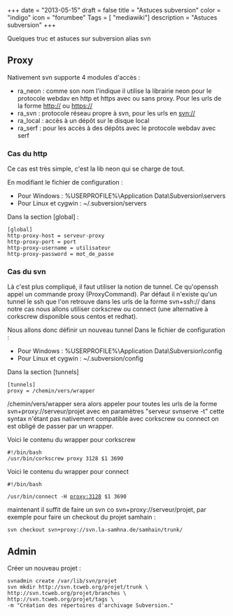 +++
date = "2013-05-15"
draft = false
title = "Astuces subversion"
color = "indigo"
icon = "forumbee"
Tags = [ "mediawiki"]
description = "Astuces subversion"
+++

Quelques truc et astuces sur subversion alias svn

Proxy
-----

Nativement svn supporte 4 modules d'accès :

-   ra\_neon : comme son nom l'indique il utilise la librairie neon pour
    le protocole webdav en http et https avec ou sans proxy. Pour les
    urls de la forme <http://> ou <https://>
-   ra\_svn : protocole réseau propre à svn, pour les urls en <svn://>
-   ra\_local : accès à un dépôt sur le disque local
-   ra\_serf : pour les accès à des dépôts avec le protocole webdav avec
    serf

### Cas du http

Ce cas est très simple, c'est la lib neon qui se charge de tout.

En modifiant le fichier de configuration :

-   Pour Windows : %USERPROFILE%\\Application Data\\Subversion\\servers
-   Pour Linux et cygwin : \~/.subversion/servers

Dans la section [global] :

    [global]
    http-proxy-host = serveur-proxy
    http-proxy-port = port
    http-proxy-username = utilisateur
    http-proxy-password = mot_de_passe

### Cas du svn

Là c'est plus compliqué, il faut utiliser la notion de tunnel. Ce
qu'openssh appel un commande proxy (ProxyCommand). Par défaut il
n'existe qu'un tunnel le ssh que l'on retrouve dans les urls de la forme
svn+ssh:// dans notre cas nous allons utiliser corkscrew ou connect (une
alternative à corkscrew disponible sous centos et redhat).

Nous allons donc définir un nouveau tunnel Dans le fichier de
configuration :

-   Pour Windows : %USERPROFILE%\\Application Data\\Subversion\\config
-   Pour Linux et cygwin : \~/.subversion/config

Dans la section [tunnels]

    [tunnels]
    proxy = /chemin/vers/wrapper

/chemin/vers/wrapper sera alors appeler pour toutes les urls de la forme
svn+proxy://serveur/projet avec en paramètres "serveur svnserve -t"
cette syntax n'étant pas nativement compatible avec corkscrew ou connect
on est obligé de passer par un wrapper.

Voici le contenu du wrapper pour corkscrew

    #!/bin/bash
    /usr/bin/corkscrew proxy 3128 $1 3690

Voici le contenu du wrapper pour connect

    #!/bin/bash
`/usr/bin/connect -H `[`proxy:3128`](proxy:3128)` $1 3690`

maintenant il suffit de faire un svn co svn+proxy://serveur/projet, par
exemple pour faire un checkout du projet samhain :

    svn checkout svn+proxy://svn.la-samhna.de/samhain/trunk/

Admin
-----

Créer un nouveau projet :

    svnadmin create /var/lib/svn/projet
    svn mkdir http://svn.tcweb.org/projet/trunk \
    http://svn.tcweb.org/projet/branches \
    http://svn.tcweb.org/projet/tags \
    -m "Création des répertoires d'archivage Subversion."
